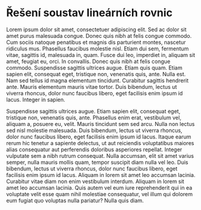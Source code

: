 # Řešení soustav lineárních rovnic


Lorem ipsum dolor sit amet, consectetuer adipiscing elit. Sed ac dolor sit amet purus malesuada congue. Donec quis nibh at felis congue commodo. Cum sociis natoque penatibus et magnis dis parturient montes, nascetur ridiculus mus. Phasellus faucibus molestie nisl. Etiam dui sem, fermentum vitae, sagittis id, malesuada in, quam. Fusce dui leo, imperdiet in, aliquam sit amet, feugiat eu, orci. In convallis. Donec quis nibh at felis congue commodo. Suspendisse sagittis ultrices augue. Etiam quis quam. Etiam sapien elit, consequat eget, tristique non, venenatis quis, ante. Nulla est. Nam sed tellus id magna elementum tincidunt. Curabitur sagittis hendrerit ante. Mauris elementum mauris vitae tortor. Duis bibendum, lectus ut viverra rhoncus, dolor nunc faucibus libero, eget facilisis enim ipsum id lacus. Integer in sapien.

Suspendisse sagittis ultrices augue. Etiam sapien elit, consequat eget, tristique non, venenatis quis, ante. Phasellus enim erat, vestibulum vel, aliquam a, posuere eu, velit. Mauris tincidunt sem sed arcu. Nulla non lectus sed nisl molestie malesuada. Duis bibendum, lectus ut viverra rhoncus, dolor nunc faucibus libero, eget facilisis enim ipsum id lacus. Itaque earum rerum hic tenetur a sapiente delectus, ut aut reiciendis voluptatibus maiores alias consequatur aut perferendis doloribus asperiores repellat. Integer vulputate sem a nibh rutrum consequat. Nulla accumsan, elit sit amet varius semper, nulla mauris mollis quam, tempor suscipit diam nulla vel leo. Duis bibendum, lectus ut viverra rhoncus, dolor nunc faucibus libero, eget facilisis enim ipsum id lacus. Aliquam in lorem sit amet leo accumsan lacinia. Curabitur vitae diam non enim vestibulum interdum. Aliquam in lorem sit amet leo accumsan lacinia. Quis autem vel eum iure reprehenderit qui in ea voluptate velit esse quam nihil molestiae consequatur, vel illum qui dolorem eum fugiat quo voluptas nulla pariatur? Nulla quis diam.

